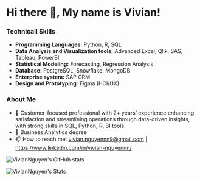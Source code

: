# Hi there 👋, My name is Vivian!

### **Technicall Skills**

- **Programming Languages:** Python, R, SQL
- **Data Analysis and Visualization tools:** Advanced Excel, Qlik, SAS, Tableau, PowerBI
- **Statistical Modeling:** Forecasting, Regression Analysis
- **Database:** PostgreSQL, Snowflake, MongoDB
- **Enterprise system:** SAP CRM
- **Design and Prototyping:** Figma (HCI/UX)

### **About Me**
- 🔭 Customer-focused professional with 2+ years’ experience enhancing satisfaction and streamlining operations through data-driven insights, with strong skills in SQL, Python, R, BI tools.
- 🌱 Business Analytics degree
- 📫 How to reach me: vivian.nguyennn9@gmail.com |  https://www.linkedin.com/in/vivian-nguyennn/


![VivianNguyen's GitHub stats](https://github-readme-stats.vercel.app/api?username=anuraghazra&show_icons=true&theme=radical)

![VivianNguyen's Stats](https://github-readme-stats.vercel.app/api?username=VivianNguyen&theme=tokyonight&show_icons=true&hide_border=false&count_private=true)
 
